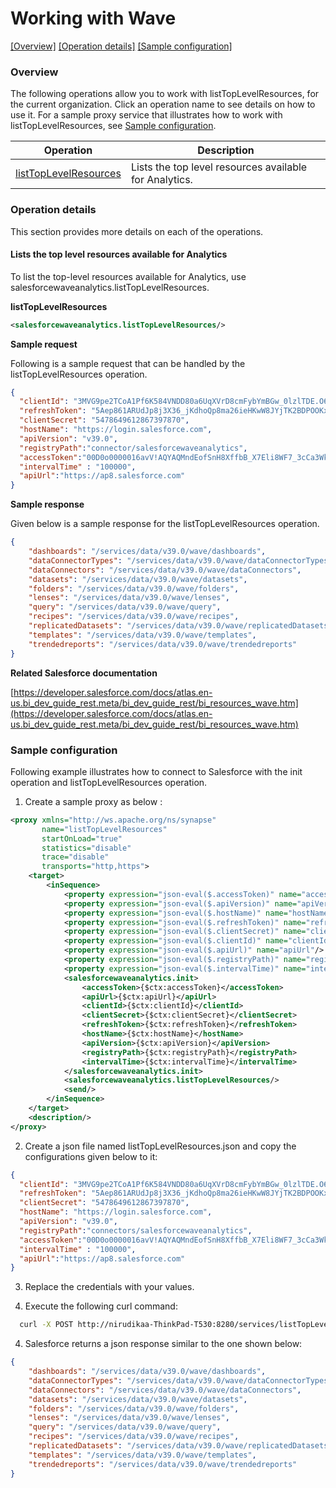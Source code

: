 # Working with Wave

[[Overview]](#overview)  [[Operation details]](#operation-details)  [[Sample configuration]](#sample-configuration)

### Overview 

The following operations allow you to work with listTopLevelResources, for the current organization. Click an operation name to see details on how to use it.
For a sample proxy service that illustrates how to work with listTopLevelResources, see [Sample configuration](#sample-configuration).

| Operation        | Description |
| ------------- |-------------|
| [listTopLevelResources](#lists-the-top-level-resources-available-for-Analytics)    | Lists the top level resources available for Analytics. |

### Operation details

This section provides more details on each of the operations.

#### Lists the top level resources available for Analytics
To list the top-level resources available for Analytics, use salesforcewaveanalytics.listTopLevelResources.

**listTopLevelResources**
```xml
<salesforcewaveanalytics.listTopLevelResources/>
```

**Sample request**

Following is a sample request that can be handled by the listTopLevelResources operation.

```json
{
  "clientId": "3MVG9pe2TCoA1Pf6K584VNDD80a6UqXVrD8cmFybYmBGw_0lzlTDE.O6.jp8U4Dnlw6WKH62Rwp7DAHjnd7sl",
  "refreshToken": "5Aep861ARUdJp8j3X36_jKdhoQp8ma26ieHKwW8JYjTK2BDPOOKxsV_3lDwKwTzBz2pGXcuHtmd.D7ZISnDg_AD",
  "clientSecret": "5478649612867397870",
  "hostName": "https://login.salesforce.com",
  "apiVersion": "v39.0",
  "registryPath":"connector/salesforcewaveanalytics",
  "accessToken":"00D0o0000016avV!AQYAQMndEofSnH8XffbB_X7Eli8WF7_3cCa3WkP1tv8tp5iy2CFQIpgbK9FKdttS9._VbyZqM0p8vUNDf3.eu1yEanJd2j6o",
  "intervalTime" : "100000",
  "apiUrl":"https://ap8.salesforce.com"
}
```
**Sample response**

Given below is a sample response for the listTopLevelResources operation.

```json
{
    "dashboards": "/services/data/v39.0/wave/dashboards",
    "dataConnectorTypes": "/services/data/v39.0/wave/dataConnectorTypes",
    "dataConnectors": "/services/data/v39.0/wave/dataConnectors",
    "datasets": "/services/data/v39.0/wave/datasets",
    "folders": "/services/data/v39.0/wave/folders",
    "lenses": "/services/data/v39.0/wave/lenses",
    "query": "/services/data/v39.0/wave/query",
    "recipes": "/services/data/v39.0/wave/recipes",
    "replicatedDatasets": "/services/data/v39.0/wave/replicatedDatasets",
    "templates": "/services/data/v39.0/wave/templates",
    "trendedreports": "/services/data/v39.0/wave/trendedreports"
}
```

**Related Salesforce documentation**

[https://developer.salesforce.com/docs/atlas.en-us.bi_dev_guide_rest.meta/bi_dev_guide_rest/bi_resources_wave.htm](https://developer.salesforce.com/docs/atlas.en-us.bi_dev_guide_rest.meta/bi_dev_guide_rest/bi_resources_wave.htm)


### Sample configuration

Following example illustrates how to connect to Salesforce with the init operation and listTopLevelResources operation.

1. Create a sample proxy as below :

```xml
<proxy xmlns="http://ws.apache.org/ns/synapse"
       name="listTopLevelResources"
       startOnLoad="true"
       statistics="disable"
       trace="disable"
       transports="http,https">
    <target>
        <inSequence>
            <property expression="json-eval($.accessToken)" name="accessToken"/>
            <property expression="json-eval($.apiVersion)" name="apiVersion"/>
            <property expression="json-eval($.hostName)" name="hostName"/>
            <property expression="json-eval($.refreshToken)" name="refreshToken"/>
            <property expression="json-eval($.clientSecret)" name="clientSecret"/>
            <property expression="json-eval($.clientId)" name="clientId"/>
            <property expression="json-eval($.apiUrl)" name="apiUrl"/>
            <property expression="json-eval($.registryPath)" name="registryPath"/>
            <property expression="json-eval($.intervalTime)" name="intervalTime"/>
            <salesforcewaveanalytics.init>
                <accessToken>{$ctx:accessToken}</accessToken>
                <apiUrl>{$ctx:apiUrl}</apiUrl>
                <clientId>{$ctx:clientId}</clientId>
                <clientSecret>{$ctx:clientSecret}</clientSecret>
                <refreshToken>{$ctx:refreshToken}</refreshToken>
                <hostName>{$ctx:hostName}</hostName>
                <apiVersion>{$ctx:apiVersion}</apiVersion>
                <registryPath>{$ctx:registryPath}</registryPath>
                <intervalTime>{$ctx:intervalTime}</intervalTime>
            </salesforcewaveanalytics.init>
            <salesforcewaveanalytics.listTopLevelResources/>
            <send/>
        </inSequence>
    </target>
    <description/>
</proxy>
```

2. Create a json file named listTopLevelResources.json and copy the configurations given below to it:

```json
{
  "clientId": "3MVG9pe2TCoA1Pf6K584VNDD80a6UqXVrD8cmFybYmBGw_0lzlTDE.O6.jp8U4Dnlw6WKH62Rwp7DAHjnd7sl",
  "refreshToken": "5Aep861ARUdJp8j3X36_jKdhoQp8ma26ieHKwW8JYjTK2BDPOOKxsV_3lDwKwTzBz2pGXcuHtmd.D7ZISnDg_AD",
  "clientSecret": "5478649612867397870",
  "hostName": "https://login.salesforce.com",
  "apiVersion": "v39.0",
  "registryPath":"connectors/salesforcewaveanalytics",
  "accessToken":"00D0o0000016avV!AQYAQMndEofSnH8XffbB_X7Eli8WF7_3cCa3WkP1tv8tp5iy2CFQIpgbK9FKdttS9._VbyZqM0p8vUNDf3.eu1yEanJd2j6o",
  "intervalTime" : "100000",
  "apiUrl":"https://ap8.salesforce.com"
}                       
```
3. Replace the credentials with your values.

4. Execute the following curl command:
```bash
  curl -X POST http://nirudikaa-ThinkPad-T530:8280/services/listTopLevelResources --header 'Content-Type: application/json' -d @listTopLevelResources.json
```

4. Salesforce returns a json response similar to the one shown below:
 
```json
{
    "dashboards": "/services/data/v39.0/wave/dashboards",
    "dataConnectorTypes": "/services/data/v39.0/wave/dataConnectorTypes",
    "dataConnectors": "/services/data/v39.0/wave/dataConnectors",
    "datasets": "/services/data/v39.0/wave/datasets",
    "folders": "/services/data/v39.0/wave/folders",
    "lenses": "/services/data/v39.0/wave/lenses",
    "query": "/services/data/v39.0/wave/query",
    "recipes": "/services/data/v39.0/wave/recipes",
    "replicatedDatasets": "/services/data/v39.0/wave/replicatedDatasets",
    "templates": "/services/data/v39.0/wave/templates",
    "trendedreports": "/services/data/v39.0/wave/trendedreports"
}
```
